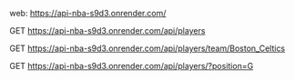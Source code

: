 web: https://api-nba-s9d3.onrender.com/

GET https://api-nba-s9d3.onrender.com/api/players

GET https://api-nba-s9d3.onrender.com/api/players/team/Boston_Celtics

GET https://api-nba-s9d3.onrender.com/api/players/?position=G 
